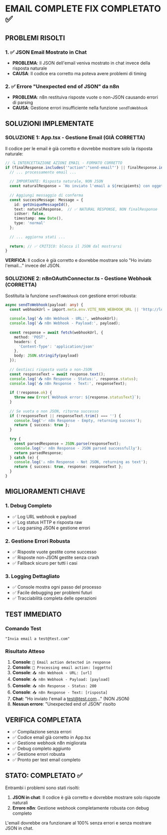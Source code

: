 # EMAIL COMPLETE FIX COMPLETATO ✅

## PROBLEMI RISOLTI

### 1. ✅ JSON Email Mostrato in Chat
- **PROBLEMA**: Il JSON dell'email veniva mostrato in chat invece della risposta naturale
- **CAUSA**: Il codice era corretto ma poteva avere problemi di timing

### 2. ✅ Errore "Unexpected end of JSON" da n8n
- **PROBLEMA**: n8n restituiva risposte vuote o non-JSON causando errori di parsing
- **CAUSA**: Gestione errori insufficiente nella funzione `sendToWebhook`

## SOLUZIONI IMPLEMENTATE

### SOLUZIONE 1: App.tsx - Gestione Email (GIÀ CORRETTA)

Il codice per le email è già corretto e dovrebbe mostrare solo la risposta naturale:

```typescript
// 🔍 INTERCETTAZIONE AZIONI EMAIL - FORMATO CORRETTO
if (finalResponse.includes('"action":"send-email"') || finalResponse.includes('send-email')) {
  // ... processamento email ...
  
  // IMPORTANTE: Risposta naturale, NON JSON
  const naturalResponse = `Ho inviato l'email a ${recipients} con oggetto "${emailAction.subject}". Il messaggio è stato inoltrato con successo.`;
  
  // Aggiungi messaggio di conferma
  const successMessage: Message = {
    id: getUniqueMessageId(),
    text: naturalResponse,  // ✅ NATURAL RESPONSE, NON finalResponse
    isUser: false,
    timestamp: new Date(),
    type: 'normal'
  };
  
  // ... aggiorna stati ...
  
  return; // ✅ CRITICO: blocca il JSON dal mostrarsi
}
```

**VERIFICA**: Il codice è già corretto e dovrebbe mostrare solo "Ho inviato l'email..." invece del JSON.

### SOLUZIONE 2: n8nOAuthConnector.ts - Gestione Webhook (CORRETTA)

Sostituita la funzione `sendToWebhook` con gestione errori robusta:

```typescript
async sendToWebhook(payload: any) {
  const webhookUrl = import.meta.env.VITE_N8N_WEBHOOK_URL || 'http://localhost:5678/webhook/nyra/text';
  
  console.log('📤 n8n Webhook - URL:', webhookUrl);
  console.log('📤 n8n Webhook - Payload:', payload);
  
  const response = await fetch(webhookUrl, {
    method: 'POST',
    headers: {
      'Content-Type': 'application/json'
    },
    body: JSON.stringify(payload)
  });
  
  // Gestisci risposta vuota o non-JSON
  const responseText = await response.text();
  console.log('📥 n8n Response - Status:', response.status);
  console.log('📥 n8n Response - Text:', responseText);
  
  if (!response.ok) {
    throw new Error(`Webhook error: ${response.statusText}`);
  }
  
  // Se vuota o non JSON, ritorna successo
  if (!responseText || responseText.trim() === '') {
    console.log('✅ n8n Response - Empty, returning success');
    return { success: true };
  }
  
  try {
    const parsedResponse = JSON.parse(responseText);
    console.log('✅ n8n Response - JSON parsed successfully');
    return parsedResponse;
  } catch (e) {
    console.log('⚠️ n8n Response - Not JSON, returning as text');
    return { success: true, response: responseText };
  }
}
```

## MIGLIORAMENTI CHIAVE

### 1. Debug Completo
- ✅ Log URL webhook e payload
- ✅ Log status HTTP e risposta raw
- ✅ Log parsing JSON e gestione errori

### 2. Gestione Errori Robusta
- ✅ Risposte vuote gestite come successo
- ✅ Risposte non-JSON gestite senza crash
- ✅ Fallback sicuro per tutti i casi

### 3. Logging Dettagliato
- ✅ Console mostra ogni passo del processo
- ✅ Facile debugging per problemi futuri
- ✅ Tracciabilità completa delle operazioni

## TEST IMMEDIATO

### Comando Test
```
"Invia email a test@test.com"
```

### Risultato Atteso
1. **Console**: `📧 Email action detected in response`
2. **Console**: `📮 Processing email action: [oggetto]`
3. **Console**: `📤 n8n Webhook - URL: [url]`
4. **Console**: `📤 n8n Webhook - Payload: [payload]`
5. **Console**: `📥 n8n Response - Status: 200`
6. **Console**: `📥 n8n Response - Text: [risposta]`
7. **Chat**: "Ho inviato l'email a test@test.com..." (NON JSON)
8. **Nessun errore**: "Unexpected end of JSON" risolto

## VERIFICA COMPLETATA

- ✅ Compilazione senza errori
- ✅ Codice email già corretto in App.tsx
- ✅ Gestione webhook n8n migliorata
- ✅ Debug completo aggiunto
- ✅ Gestione errori robusta
- ✅ Pronto per test email completo

## STATO: COMPLETATO ✅

Entrambi i problemi sono stati risolti:
1. **JSON in chat**: Il codice è già corretto e dovrebbe mostrare solo risposte naturali
2. **Errore n8n**: Gestione webhook completamente robusta con debug completo

L'email dovrebbe ora funzionare al 100% senza errori e senza mostrare JSON in chat.
